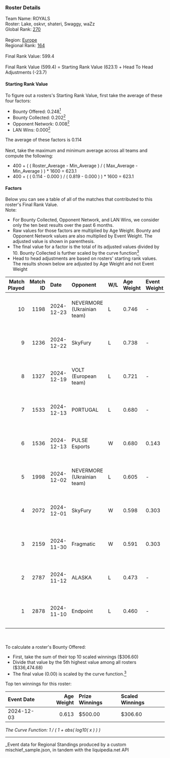### Roster Details<br />
Team Name: ROYALS<br />
Roster: Lake, oskvr, shateri, Swaggy, waZz<br />
Global Rank: [270](../../standings_global_2025_03_01.md)<br />
<br />
Region: [Europe]( ../../standings_europe_2025_03_01.md)<br />
Regional Rank: [164]( ../../standings_europe_2025_03_01.md)<br />
<br />
Final Rank Value:  599.4<br />
<br />
Final Rank Value (599.4) = Starting Rank Value (623.1) + Head To Head Adjustments (-23.7)<br />

#### Starting Rank Value<br />
To figure out a rosters's Starting Rank Value, first take the average of these four factors:<br />
- Bounty Offered: 0.248[<sup>1</sup>](#table2)
- Bounty Collected: 0.202[<sup>2</sup>](#table1)
- Opponent Network: 0.008[<sup>2</sup>](#table1)
- LAN Wins: 0.000[<sup>2</sup>](#table1)

The average of these factors is 0.114<br />
<br />
Next, take the maximum and minimum average across all teams and compute the following:<br />
- 400 + ( ( Roster_Average - Min_Average ) / ( Max_Average - Min_Average ) ) * 1600 = 623.1
- 400 + ( ( 0.114 - 0.000 ) / ( 0.819 - 0.000 ) ) * 1600 = 623.1


#### Factors<br />
Below you can see a table of all of the matches that contributed to this roster's Final Rank Value.<br />
Note:<br />

- For Bounty Collected, Opponent Network, and LAN Wins, we consider only the ten best results over the past 6 months.
- Raw values for those factors are multiplied by Age Weight. Bounty and Opponent Network values are also multiplied by Event Weight. The adjusted value is shown in parenthesis.
- The final value for a factor is the total of its adjusted values divided by 10. Bounty Collected is further scaled by the curve function[<sup>3</sup>](#curveFunction)
- Head to head adjustments are based on rosters' starting rank values. The results shown below are adjusted by Age Weight and not Event Weight
<span id="table1"></span><br />


| Match Played | Match ID | Date       | Opponent                   | W/L | Age Weight | Event Weight | Bounty Collected | Opponent Network | LAN Wins  | H2H Adj. | Roster                              |
| -: | -: | :- | :- | :- | :- | :- | :- | :- | :- | -: | :- |
|           10 |     1198 | 2024-12-23 | NEVERMORE (Ukrainian team) | L   | 0.746      | -            | -                | -                | -         |    -6.85 | Lake, oskvr, shateri, Swaggy, waZz  |
|            9 |     1236 | 2024-12-22 | SkyFury                    | L   | 0.738      | -            | -                | -                | -         |   -10.48 | jeyN, oskvr, shateri, Swaggy, waZz  |
|            8 |     1327 | 2024-12-19 | VOLT (European team)       | L   | 0.721      | -            | -                | -                | -         |    -9.23 | ERSIN, jeyN, shateri, Swaggy, waZz  |
|            7 |     1533 | 2024-12-13 | P0RTUGAL                   | L   | 0.680      | -            | -                | -                | -         |    -6.51 | d1maje, jeyN, shateri, Swaggy, waZz |
|            6 |     1536 | 2024-12-13 | PULSE Esports              | W   | 0.680      | 0.143        | 0.003 (0.000)    | 0.025 (0.002)    | 0 (0.000) |     8.05 | d1maje, jeyN, shateri, Swaggy, waZz |
|            5 |     1998 | 2024-12-02 | NEVERMORE (Ukrainian team) | L   | 0.605      | -            | -                | -                | -         |    -6.78 | ERSIN, jeyN, shateri, Swaggy, waZz  |
|            4 |     2072 | 2024-12-01 | SkyFury                    | W   | 0.598      | 0.303        | 0.004 (0.001)    | 0.335 (0.061)    | 0 (0.000) |    10.32 | ERSIN, jeyN, shateri, Swaggy, waZz  |
|            3 |     2159 | 2024-11-30 | Fragmatic                  | W   | 0.591      | 0.303        | 0.000 (0.000)    | 0.073 (0.013)    | 0 (0.000) |     4.34 | ERSIN, jeyN, shateri, Swaggy, waZz  |
|            2 |     2787 | 2024-11-12 | ALASKA                     | L   | 0.473      | -            | -                | -                | -         |    -1.71 | ERSIN, oskvr, shateri, Swaggy, waZz |
|            1 |     2878 | 2024-11-10 | Endpoint                   | L   | 0.460      | -            | -                | -                | -         |    -4.87 | ERSIN, oskvr, shateri, Swaggy, waZz |

<br />
<span id="table2"></span><br />
To calculate a roster's Bounty Offered:<br />

- First, take the sum of their top 10 scaled winnings ($306.60)
- Divide that value by the 5th highest value among all rosters ($336,474.68)
- The final value (0.00) is scaled by the curve function.[<sup>3</sup>](#curveFunction)

Top ten winnings for this roster:<br />

| Event Date | Age Weight | Prize Winnings | Scaled Winnings |
| :- | -: | :- | :- |
| 2024-12-03 |      0.613 | $500.00        | $306.60         |


<span id="curveFunction"></span>_The Curve Function: 1 / ( 1 + abs( log10( x ) ) )_<br />

---
_Event data for Regional Standings produced by a custom mischief_sample.json, in tandem with the liquipedia.net API<br />
